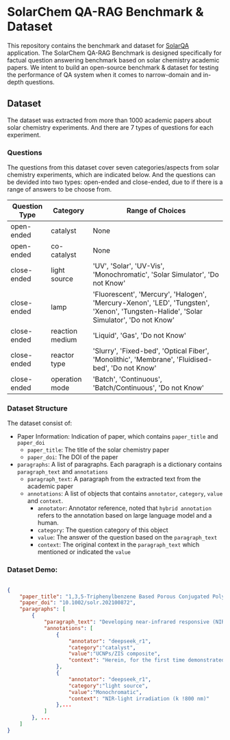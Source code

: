 # SolarChem QA-RAG Benchmark & Dataset

This repository contains the benchmark and dataset for [SolarQA](https://github.com/oeg-upm/solar-qa) application. The SolarChem QA-RAG Benchmark is designed specifically for factual question answering benchmark based on solar chemistry academic papers. We intent to build an open-source benchmark & dataset for testing the performance of QA system when it comes to narrow-domain and in-depth questions. 
 

## Dataset

The dataset was extracted from more than 1000 academic papers about solar chemistry experiments. And there are 7 types of questions for each experiment. 

### Questions

The questions from this dataset cover seven categories/aspects from solar chemistry experiments, which are indicated below. And the questions can be devided into two types: open-ended and close-ended, due to if there is a range of answers to be choose from.

| Question Type |  Category  |  Range of Choices  |
| --------      | -------    | -------    |
| open-ended    | catalyst        |  None  |
| open-ended    | co-catalyst     |  None  |
| close-ended   | light source    |  'UV', 'Solar', 'UV-Vis', 'Monochromatic', 'Solar Simulator', 'Do not Know'  |
| close-ended   | lamp            |  'Fluorescent', 'Mercury', 'Halogen', 'Mercury-Xenon', 'LED', 'Tungsten', 'Xenon', 'Tungsten-Halide', 'Solar Simulator', 'Do not Know'  |
| close-ended   | reaction medium |  'Liquid', 'Gas', 'Do not Know'  |
| close-ended   | reactor type    |  'Slurry', 'Fixed-bed', 'Optical Fiber', 'Monolithic', 'Membrane', 'Fluidised-bed', 'Do not Know'  |
| close-ended   | operation mode  |  'Batch', 'Continuous', 'Batch/Continuous', 'Do not Know'  |


### Dataset Structure

The dataset consist of:
- Paper Information: Indication of paper, which contains `paper_title` and `paper_doi`
    - `paper_title`: The title of the solar chemistry paper
    - `paper_doi`: The DOI of the paper
- `paragraphs`: A list of paragraphs. Each paragraph is a dictionary contains `paragraph_text` and `annotations`
    - `paragraph_text`: A paragraph from the extracted text from the academic paper
    - `annotations`: A list of objects that contains `annotator`, `category`, `value` and `context`.
        - `annotator`: Annotator reference, noted that `hybrid annotation` refers to the annotation based on large language model and a human.
        - `category`: The question category of this object
        - `value`: The answer of the question based on the `paragraph_text`
        - `context`: The original context in the `paragraph_text` which mentioned or indicated the `value`

### Dataset Demo:

```json

{
    "paper_title": "1,3,5-Triphenylbenzene Based Porous Conjugated Polymers for Highly Efficient Photoreduction of Low-Concentration CO2 in the Gas-Phase System",
    "paper_doi": "10.1002/solr.202100872",
    "paragraphs": [
        {
            "paragraph_text": "Developing near-infrared responsive (NIR) photocatalysts is very important for the development of solardriven photocatalytic systems.Metal sulfide semiconductors have been extensively used as visible-light responsive photocatalysts for photocatalytic applications owing to their high chemical variety, narrow bandgap and suitable redox potentials, particularly the benchmark ZnIn 2 S 4 .However, their potential as NIR-responsive photocatalysts is yet to be reported.Herein, for the first time demonstrated that upconversion nanoparticles can be delicately coupled with hierarchical ZnIn 2 S 4 nanorods (UCNPs/ZIS) to assemble a NIR-responsive composite photocatalyst, and as such composite is verified by ultraviolet-visible diffuse reflectance spectra and upconversion luminescence spectra.As a result, remarkable photocatalytic CO and CH 4 production rates of 1500 and 220 nmol g A1 h A1 , respectively, were detected for the UCNPs/ZIS composite under NIR-light irradiation (k !800 nm), which is rarely reported in the literature.The remarkable photocatalytic activity of the UCNPs/ZIS composite can be understood not only because the heterojunction between UCNPs and ZIS can promote the charge separation efficiency, but also the intimate interaction of UCNPs with hierarchical ZIS nanorods can enhance the energy transfer.This finding may open a new avenue to develop more NIR-responsive photocatalysts for various solar energy conversion applications.",
            "annotations": [
                {
                    "annotator": "deepseek_r1",
                    "category":"catalyst",
                    "value":"UCNPs/ZIS composite",
                    "context": "Herein, for the first time demonstrated that upconversion nanoparticles can be delicately coupled with hierarchical ZnIn₂S₄ nanorods (UCNPs/ZIS) to assemble a NIR-responsive composite photocatalyst"
                },
                {
                    "annotator": "deepseek_r1",
                    "category":"light source",
                    "value":"Monochromatic",
                    "context": "NIR-light irradiation (k !800 nm)"
                },...
            ]
        }, ...
    ]
}

```


